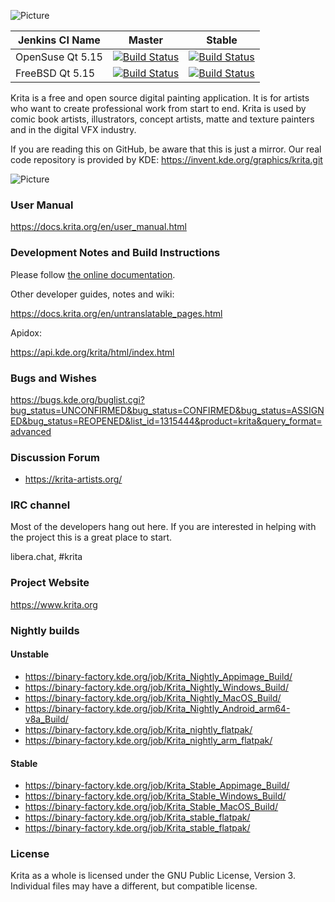 ![Picture](https://krita.org/wp-content/uploads/2019/04/krita-logo-2019.png)

| Jenkins CI Name | Master | Stable |
| --------------- | ------ | ------ |
| OpenSuse Qt 5.15 | [![Build Status](https://build.kde.org/job/Extragear/job/krita/job/kf5-qt5%20SUSEQt5.15/badge/icon)](https://build.kde.org/job/Extragear/job/krita/job/kf5-qt5%20SUSEQt5.15/) |[![Build Status](https://build.kde.org/buildStatus/icon?https://build.kde.org/job/Extragear/job/krita/job/stable-kf5-qt5%20SUSEQt5.15/badge/icon)](https://build.kde.org/job/Extragear/job/krita/job/stable-kf5-qt5%20SUSEQt5.15/)|
| FreeBSD Qt 5.15 | [![Build Status](https://build.kde.org/job/Extragear/job/krita/job/kf5-qt5%20FreeBSDQt5.15/badge/icon)](https://build.kde.org/job/Extragear/job/krita/job/kf5-qt5%20FreeBSDQt5.15/) |[![Build Status](https://build.kde.org/job/Extragear/job/krita/job/stable-kf5-qt5%20FreeBSDQt5.15/badge/icon)](https://build.kde.org/job/Extragear/job/krita/job/stable-kf5-qt5%20FreeBSDQt5.15/)|


Krita is a free and open source digital painting application. It is for artists who want to create professional work from start to end. Krita is used by comic book artists, illustrators, concept artists, matte and texture painters and in the digital VFX industry.

If you are reading this on GitHub, be aware that this is just a mirror. Our real code repository is provided by KDE: https://invent.kde.org/graphics/krita.git

![Picture](https://krita.org/wp-content/uploads/2020/05/kiki_4.3.3_sm.png)


### User Manual
https://docs.krita.org/en/user_manual.html

### Development Notes and Build Instructions

Please follow [the online documentation](https://docs.krita.org/en/untranslatable_pages/building_krita.html).

Other developer guides, notes and wiki:

https://docs.krita.org/en/untranslatable_pages.html

Apidox:

https://api.kde.org/krita/html/index.html

### Bugs and Wishes

https://bugs.kde.org/buglist.cgi?bug_status=UNCONFIRMED&bug_status=CONFIRMED&bug_status=ASSIGNED&bug_status=REOPENED&list_id=1315444&product=krita&query_format=advanced

### Discussion Forum

* https://krita-artists.org/

### IRC channel

Most of the developers hang out here. If you are interested in helping with the project this is a great place to start.

libera.chat, #krita

### Project Website

https://www.krita.org


### Nightly builds

#### Unstable

* https://binary-factory.kde.org/job/Krita_Nightly_Appimage_Build/
* https://binary-factory.kde.org/job/Krita_Nightly_Windows_Build/
* https://binary-factory.kde.org/job/Krita_Nightly_MacOS_Build/
* https://binary-factory.kde.org/job/Krita_Nightly_Android_arm64-v8a_Build/
* https://binary-factory.kde.org/job/Krita_nightly_flatpak/
* https://binary-factory.kde.org/job/Krita_nightly_arm_flatpak/

#### Stable

* https://binary-factory.kde.org/job/Krita_Stable_Appimage_Build/
* https://binary-factory.kde.org/job/Krita_Stable_Windows_Build/
* https://binary-factory.kde.org/job/Krita_Stable_MacOS_Build/
* https://binary-factory.kde.org/job/Krita_stable_flatpak/
* https://binary-factory.kde.org/job/Krita_stable_flatpak/


### License

Krita as a whole is licensed under the GNU Public License, Version 3. Individual files may have a different, but compatible license.
